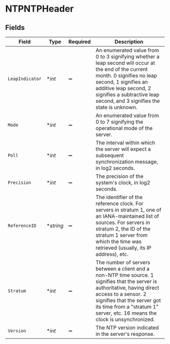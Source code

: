# NTPNTPHeader


## Fields

| Field                                                                                                                                                                                                                                                            | Type                                                                                                                                                                                                                                                             | Required                                                                                                                                                                                                                                                         | Description                                                                                                                                                                                                                                                      |
| ---------------------------------------------------------------------------------------------------------------------------------------------------------------------------------------------------------------------------------------------------------------- | ---------------------------------------------------------------------------------------------------------------------------------------------------------------------------------------------------------------------------------------------------------------- | ---------------------------------------------------------------------------------------------------------------------------------------------------------------------------------------------------------------------------------------------------------------- | ---------------------------------------------------------------------------------------------------------------------------------------------------------------------------------------------------------------------------------------------------------------- |
| `LeapIndicator`                                                                                                                                                                                                                                                  | **int*                                                                                                                                                                                                                                                           | :heavy_minus_sign:                                                                                                                                                                                                                                               | An enumerated value from 0 to 3 signifying whether a leap second will occur at the end of the current month. 0 signifies no leap second, 1 signifies an additive leap second, 2 signifies a subtractive leap second, and 3 signifies the state is unknown.       |
| `Mode`                                                                                                                                                                                                                                                           | **int*                                                                                                                                                                                                                                                           | :heavy_minus_sign:                                                                                                                                                                                                                                               | An enumerated value from 0 to 7 signifying the operational mode of the server.                                                                                                                                                                                   |
| `Poll`                                                                                                                                                                                                                                                           | **int*                                                                                                                                                                                                                                                           | :heavy_minus_sign:                                                                                                                                                                                                                                               | The interval within which the server will expect a subsequent synchronization message, in log2 seconds.                                                                                                                                                          |
| `Precision`                                                                                                                                                                                                                                                      | **int*                                                                                                                                                                                                                                                           | :heavy_minus_sign:                                                                                                                                                                                                                                               | The precision of the system's clock, in log2 seconds.                                                                                                                                                                                                            |
| `ReferenceID`                                                                                                                                                                                                                                                    | **string*                                                                                                                                                                                                                                                        | :heavy_minus_sign:                                                                                                                                                                                                                                               | The identifier of the reference clock. For servers in stratum 1, one of an IANA-maintained list of sources. For servers in stratum 2, the ID of the stratum 1 server from which the time was retrieved (usually, its IP address), etc.                           |
| `Stratum`                                                                                                                                                                                                                                                        | **int*                                                                                                                                                                                                                                                           | :heavy_minus_sign:                                                                                                                                                                                                                                               | The number of servers between a client and a non-NTP time source. 1 signifies that the server is authoritative, having direct access to a sensor. 2 signifies that the server got its time from a "stratum 1" server, etc. 16 means the clock is unsynchronized. |
| `Version`                                                                                                                                                                                                                                                        | **int*                                                                                                                                                                                                                                                           | :heavy_minus_sign:                                                                                                                                                                                                                                               | The NTP version indicated in the server's response.                                                                                                                                                                                                              |